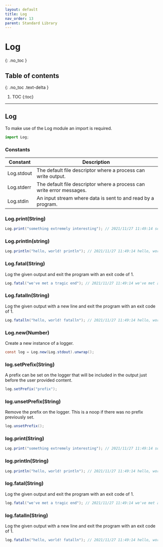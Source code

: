 ```yaml
---
layout: default
title: Log
nav_order: 13
parent: Standard Library
---
```


# Log
{: .no_toc }

## Table of contents
{: .no_toc .text-delta }

1. TOC
{:toc}

---

## Log

To make use of the Log module an import is required.

```js
import Log;
```

### Constants

| Constant   | Description                                                           |
| ---------- | --------------------------------------------------------------------- |
| Log.stdout | The default file descriptor where a process can write output.         |
| Log.stderr | The default file descriptor where a process can write error messages. |
| Log.stdin  | An input stream where data is sent to and read by a program.          |

### Log.print(String)

```cs
Log.print("something extremely interesting"); // 2021/11/27 11:49:14 something extremely interesting
```

### Log.println(string)

```cs
Log.println("hello, world! println"); // 2021/11/27 11:49:14 hello, world! print
```

### Log.fatal(String)

Log the given output and exit the program with an exit code of 1.

```cs
Log.fatal("we've met a tragic end"); // 2021/11/27 11:49:14 we've met a tragic end
```

### Log.fatalln(String)

Log the given output with a new line and exit the program with an exit code of 1.

```cs
Log.fatalln("hello, world! fatalln"); // 2021/11/27 11:49:14 hello, world! print
```

### Log.new(Number)

Create a new instance of a logger.

```cs
const log = Log.new(Log.stdout).unwrap();
```

### log.setPrefix(String)

A prefix can be set on the logger that will be included in the output just before the user provided content.

```cs
log.setPrefix("prefix");
```

### log.unsetPrefix(String)

Remove the prefix on the logger. This is a noop if there was no prefix previously set.

```cs
log.unsetPrefix();
```

### log.print(String)

```cs
Log.print("something extremely interesting"); // 2021/11/27 11:49:14 something extremely interesting
```

### log.println(String)

```cs
Log.println("hello, world! println"); // 2021/11/27 11:49:14 hello, world! print
```

### log.fatal(String)

Log the given output and exit the program with an exit code of 1.

```cs
log.fatal("we've met a tragic end"); // 2021/11/27 11:49:14 we've met a tragic end
```

### log.fatalln(String)

Log the given output with a new line and exit the program with an exit code of 1.

```cs
log.fatalln("hello, world! fatalln"); // 2021/11/27 11:49:14 hello, world! print
```

